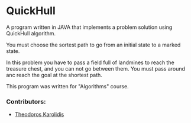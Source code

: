 # QuickHull

A program written in JAVA that implements a problem solution using QuickHull algorithm.

You must choose the sortest path to go from an initial state to a marked state.

In this problem you have to pass a field full of landmines to reach the treasure chest, and you can not go between them. You must pass around anc reach the goal at the shortest path.

This program was written for "Algorithms" course.

### Contributors:
* [Theodoros Karolidis](https://github.com/karolidis)

